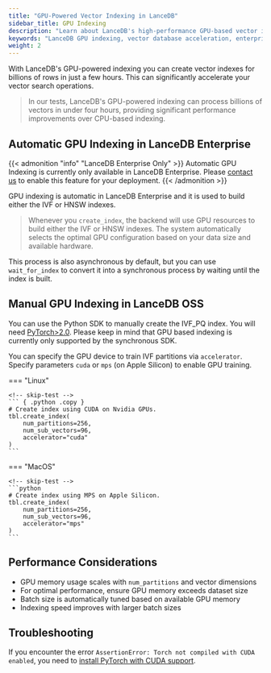 ```yaml
---
title: "GPU-Powered Vector Indexing in LanceDB"
sidebar_title: GPU Indexing
description: "Learn about LanceDB's high-performance GPU-based vector indexing capabilities. Scale your vector search to billions of rows with accelerated indexing performance."
keywords: "LanceDB GPU indexing, vector database acceleration, enterprise vector search, GPU-powered indexing, large-scale vector search, enterprise features"
weight: 2
---
```


With LanceDB's GPU-powered indexing you can create vector indexes for billions of rows in just a few hours. This can significantly accelerate your vector search operations. 

> In our tests, LanceDB's GPU-powered indexing can process billions of vectors in under four hours, providing significant performance improvements over CPU-based indexing.

## Automatic GPU Indexing in LanceDB Enterprise

{{< admonition "info" "LanceDB Enterprise Only" >}}
Automatic GPU Indexing is currently only available in LanceDB Enterprise. Please [contact us](mailto:contact@lancedb.com) to enable this feature for your deployment.
{{< /admonition >}}

GPU indexing is automatic in LanceDB Enterprise and it is used to build either the IVF or HNSW indexes. 

> Whenever you `create_index`, the backend will use GPU resources to build either the IVF or HNSW indexes. The system automatically selects the optimal GPU configuration based on your data size and available hardware.

This process is also asynchronous by default, but you can use `wait_for_index` to convert it into a synchronous process by waiting until the index is built.

## Manual GPU Indexing in LanceDB OSS

You can use the Python SDK to manually create the IVF_PQ index. You will need [PyTorch>2.0](https://pytorch.org/). Please keep in mind that GPU based indexing is currently only supported by the synchronous SDK.

You can specify the GPU device to train IVF partitions via `accelerator`. Specify parameters `cuda` or `mps` (on Apple Silicon) to enable GPU training.

=== "Linux"

    <!-- skip-test -->
    ``` { .python .copy }
    # Create index using CUDA on Nvidia GPUs.
    tbl.create_index(
        num_partitions=256,
        num_sub_vectors=96,
        accelerator="cuda"
    )
    ```

=== "MacOS"

    <!-- skip-test -->
    ```python
    # Create index using MPS on Apple Silicon.
    tbl.create_index(
        num_partitions=256,
        num_sub_vectors=96,
        accelerator="mps"
    )
    ```

## Performance Considerations

- GPU memory usage scales with `num_partitions` and vector dimensions
- For optimal performance, ensure GPU memory exceeds dataset size
- Batch size is automatically tuned based on available GPU memory
- Indexing speed improves with larger batch sizes

## Troubleshooting

If you encounter the error `AssertionError: Torch not compiled with CUDA enabled`, you need to [install PyTorch with CUDA support](https://pytorch.org/get-started/locally/).